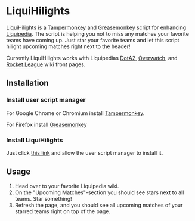 # LiquiHilights
LiquiHilights is a [Tampermonkey](https://tampermonkey.net/) and [Greasemonkey](http://www.greasespot.net/) script for enhancing [Liquipedia](http://wiki.teamliquid.net/). The script is helping you not to miss any matches your favorite teams have coming up. Just star your favorite teams and let this script hilight upcoming matches right next to the header!

Currently LiquiHilights works with Liquipedias [DotA2](http://wiki.teamliquid.net/dota2/Main_Page), [Overwatch](http://wiki.teamliquid.net/overwatch/Main_Page), and [Rocket League](http://wiki.teamliquid.net/rocketleague/Main_Page) wiki front pages.

## Installation

### Install user script manager
For Google Chrome or Chromium install [Tampermonkey](https://chrome.google.com/webstore/detail/tampermonkey/dhdgffkkebhmkfjojejmpbldmpobfkfo).

For Firefox install [Greasemonkey](https://addons.mozilla.org/firefox/addon/greasemonkey/)

### Install LiquiHilights
Just click [this link](https://github.com/Zachu/LiquiHilights/raw/master/liquihilights.user.js) and allow the user script manager to install it.

## Usage

1. Head over to your favorite Liquipedia wiki.
2. On the "Upcoming Matches"-section you should see stars next to all teams. Star something!
3. Refresh the page, and you should see all upcoming matches of your starred teams right on top of the page.
